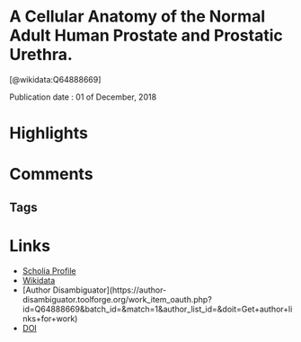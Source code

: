 
A Cellular Anatomy of the Normal Adult Human Prostate and Prostatic Urethra.
============================================================================
  
  [@wikidata:Q64888669]  
  
Publication date : 01 of December, 2018  

# Highlights

# Comments

## Tags

# Links
  
 * [Scholia Profile](https://scholia.toolforge.org/work/Q64888669)  
 * [Wikidata](https://www.wikidata.org/wiki/Q64888669)  
 * [Author Disambiguator](https://author-
disambiguator.toolforge.org/work_item_oauth.php?id=Q64888669&batch_id=&match=1&author_list_id=&doit=Get+author+links+for+work)  
 * [DOI](https://doi.org/10.1016/J.CELREP.2018.11.086)  
